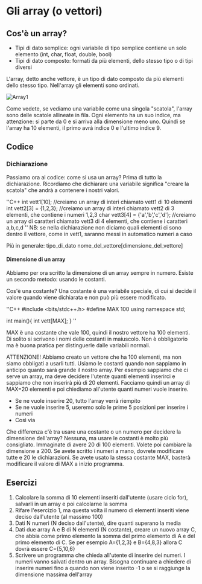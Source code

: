 # Gli array (o vettori)
## Cos'è un array?

- Tipi di dato semplice: ogni variabile di tipo semplice contiene un solo elemento (int, char, float, double, bool)
- Tipi di dato composto: formati da più elementi, dello stesso tipo o di tipi diversi

L'array, detto anche vettore, è un tipo di dato composto da più elementi dello stesso tipo.
Nell'array gli elementi sono ordinati.

![Array1](https://user-images.githubusercontent.com/94620199/203276942-ebc182aa-e390-4a1d-8ff7-8cf4f5b8dbe2.jpg)

Come vedete, se vediamo una variabile come una singola "scatola", l'array sono delle scatole allineate in fila.
Ogni elemento ha un suo indice, ma attenzione: si parte da 0 e si arriva alla dimensione meno uno.
Quindi se l'array ha 10 elementi, il primo avrà indice 0 e l'ultimo indice 9.

## Codice
### Dichiarazione
Passiamo ora al codice: come si usa un array?
Prima di tutto la dichiarazione. Ricordiamo che dichiarare una variabile significa "creare la scatola" che andrà a contenere i nostri valori.

''C++
int vett1[10]; //creiamo un array di interi chiamato vett1 di 10 elementi
int vett2[3] = {1,2,3}; //creiamo un array di interi chiamato vett2 di 3 elementi, che contiene i numeri 1,2,3
char vett3[4] = {'a','b','c','d'}; //creiamo un array di caratteri chiamato vett3 di 4 elementi, che contiene i caratteri a,b,c,d
''
NB: se nella dichiarazione non diciamo quali elementi ci sono dentro il vettore, come in vett1, saranno messi in automatico numeri a caso

Più in generale:
tipo_di_dato nome_del_vettore[dimensione_del_vettore]

#### Dimensione di un array
Abbiamo per ora scritto la dimensione di un array sempre in numero.
Esiste un secondo metodo: usando le costanti.

Cos'è una costante?
Una costante è una variabile speciale, di cui si decide il valore quando viene dichiarata e non può più essere modificato.

''C++
#include <bits/stdc++.h>
#define MAX 100
using namespace std;

int main(){
  int vett[MAX];
}
''

MAX è una costante che vale 100, quindi il nostro vettore ha 100 elementi.
Di solito si scrivono i nomi delle costanti in maiuscolo. Non è obbligatorio ma è buona pratica per distinguerle dalle variabili normali.

ATTENZIONE!
Abbiamo creato un vettore che ha 100 elementi, ma non siamo obbligati a usarli tutti.
Usiamo le costanti quando non sappiamo in anticipo quanto sarà grande il nostro array.
Per esempio sappiamo che ci serve un array, ma deve decidere l'utente quanti elementi inserirci e sappiamo che non inserirà più di 20 elementi.
Facciamo quindi un array di MAX=20 elementi e poi chiediamo all'utente quanti numeri vuole inserire.
- Se ne vuole inserire 20, tutto l'array verrà riempito
- Se ne vuole inserire 5, useremo solo le prime 5 posizioni per inserire i numeri
- Così via

Che differenza c'è tra usare una costante o un numero per decidere la dimensione dell'array?
Nessuna, ma usare le costanti è molto più consigliato. Immaginate di avere 20 di 100 elementi. Volete poi cambiare la dimensione a 200.
Se avete scritto i numeri a mano, dovrete modificare tutte e 20 le dichiarazioni.
Se avete usato la stessa costante MAX, basterà modificare il valore di MAX a inizio programma.



## Esercizi
1. Calcolare la somma di 10 elementi inseriti dall'utente (usare ciclo for), salvarli in un array e poi calcolarne la somma
2. Rifare l'esercizio 1, ma questa volta il numero di elementi inseriti viene deciso dall'utente (al massimo 100)
3. Dati N numeri (N deciso dall'utente), dire quanti superano la media
4. Dati due array A e B di N elementi (N costante), creare un nuovo array C, che abbia come primo elemento la somma del primo elemento di A e del primo elemento di C. Se per esempio A={1,2,3} e B={4,8,3} allora C dovrà essere C={5,10,6}
5. Scrivere un programma che chieda all'utente di inserire dei numeri. I numeri vanno salvati dentro un array. Bisogna continuare a chiedere di inserire numeri fino a quando non viene inserito -1 o se si raggiunge la dimensione massima dell'array
